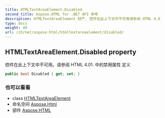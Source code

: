 ```yaml
---
title: HTMLTextAreaElement.Disabled
second_title: Aspose.HTML for .NET API 参考
description: HTMLTextAreaElement 财产. 控件在此上下文中不可用请参阅 HTML 4.01. 中的禁用属性 定义
type: docs
weight: 40
url: /zh/net/aspose.html/htmltextareaelement/disabled/
---
```

## HTMLTextAreaElement.Disabled property

控件在此上下文中不可用。请参阅 HTML 4.01. 中的禁用属性 定义

```csharp
public bool Disabled { get; set; }
```

### 也可以看看

* class [HTMLTextAreaElement](../)
* 命名空间 [Aspose.Html](../../htmltextareaelement/)
* 部件 [Aspose.HTML](../../../)


